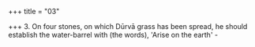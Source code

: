 +++
title = "03"

+++
3. On four stones, on which Dūrvā grass has been spread, he should establish the water-barrel with (the words), 'Arise on the earth' - 

